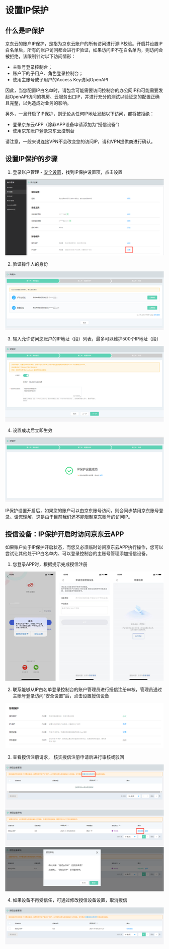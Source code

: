 # 设置IP保护
## 什么是IP保护
京东云的账户IP保护，是指为京东云账户的所有访问进行源IP校验。开启并设置IP白名单后，所有的账户访问都会进行IP验证，如果访问IP不在白名单内，则访问会被拒绝，该限制针对以下访问情形：
* 主账号登录控制台；
* 账户下的子用户、角色登录控制台；
* 使用主账号或子用户的Access Key访问OpenAPI

因此，当您配置IP白名单时，请包含可能需要访问控制台的办公网IP和可能需要发起OpenAPI访问的机房、云服务出口IP，并进行充分的测试以验证您的配置正确且完整，以免造成对业务的影响。

另外，一旦开启了IP保护，则无论从任何IP地址发起以下访问，都将被拒绝：
* 登录京东云APP（除非APP设备申请添加为“授信设备”）
* 使用京东账户登录京东云控制台

请注意，一般来说连接VPN不会改变您的访问IP，请和VPN提供商进行确认。

## 设置IP保护的步骤
1. 登录账户管理 - [安全设置](https://uc.jdcloud.com/account/security-settings)，找到IP保护设置项，点击设置

![](../../../image/User/Account-Mgmt/IP-1.png)

2. 验证操作人的身份

![](../../../image/User/Account-Mgmt/IP-2.png)

3. 输入允许访问您账户的IP地址（段）列表，最多可以维护500个IP地址（段）

![](../../../image/User/Account-Mgmt/IP-3.png)

4. 设置成功后立即生效

![](../../../image/User/Account-Mgmt/IP-4.png)

IP保护设置开启后，如果您的账户可以由京东账号访问，则会同步禁用京东账号登录。请您理解，这是由于目前我们还不能限制京东账号的访问IP。

## 授信设备：IP保护开启时访问京东云APP

如果账户处于IP保护开启状态，而您又必须临时访问京东云APP执行操作，您可以尝试让其他处于IP白名单内、可以登录控制台的主账号管理添加授信设备。

1. 您登录APP时，根据提示完成授信注册

![](../../../image/User/Account-Mgmt/IP-6.png)

2. 联系能够从IP白名单登录控制台的账户管理员进行授信注册审核，管理员通过主账号登录访问“安全设置”后，点击设置授信设备

![](../../../image/User/Account-Mgmt/IP-5.png)

3. 查看授信注册请求， 核实授信注册申请后进行审核或驳回

![](../../../image/User/Account-Mgmt/IP-7.png)
![](../../../image/User/Account-Mgmt/IP-8.png)
![](../../../image/User/Account-Mgmt/IP-9.png)

4. 如果设备不再受信任，可通过修改授信设备设置，取消授信

![](../../../image/User/Account-Mgmt/IP-10.png)


